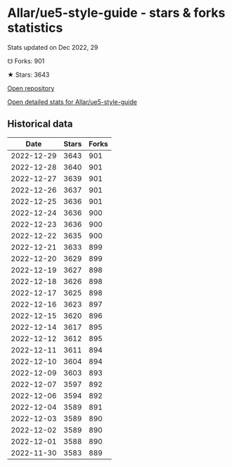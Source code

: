 # Allar/ue5-style-guide - stars & forks statistics

Stats updated on Dec 2022, 29

☋ Forks: 901

★ Stars: 3643

[Open repository](https://github.com/Allar/ue5-style-guide)

[Open detailed stats for Allar/ue5-style-guide](https://reviewgithub.com/rep/Allar/ue5-style-guide)

## Historical data
| Date | Stars | Forks |
|------|-------|-------|
| 2022-12-29 | 3643 | 901 | 
| 2022-12-28 | 3640 | 901 | 
| 2022-12-27 | 3639 | 901 | 
| 2022-12-26 | 3637 | 901 | 
| 2022-12-25 | 3636 | 901 | 
| 2022-12-24 | 3636 | 900 | 
| 2022-12-23 | 3636 | 900 | 
| 2022-12-22 | 3635 | 900 | 
| 2022-12-21 | 3633 | 899 | 
| 2022-12-20 | 3629 | 899 | 
| 2022-12-19 | 3627 | 898 | 
| 2022-12-18 | 3626 | 898 | 
| 2022-12-17 | 3625 | 898 | 
| 2022-12-16 | 3623 | 897 | 
| 2022-12-15 | 3620 | 896 | 
| 2022-12-14 | 3617 | 895 | 
| 2022-12-12 | 3612 | 895 | 
| 2022-12-11 | 3611 | 894 | 
| 2022-12-10 | 3604 | 894 | 
| 2022-12-09 | 3603 | 893 | 
| 2022-12-07 | 3597 | 892 | 
| 2022-12-06 | 3594 | 892 | 
| 2022-12-04 | 3589 | 891 | 
| 2022-12-03 | 3589 | 890 | 
| 2022-12-02 | 3589 | 890 | 
| 2022-12-01 | 3588 | 890 | 
| 2022-11-30 | 3583 | 889 | 

